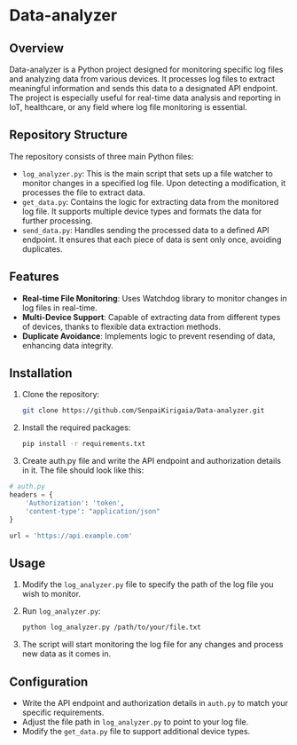 # Data-analyzer

## Overview
Data-analyzer is a Python project designed for monitoring specific log files and analyzing data from various devices. It processes log files to extract meaningful information and sends this data to a designated API endpoint. The project is especially useful for real-time data analysis and reporting in IoT, healthcare, or any field where log file monitoring is essential.

## Repository Structure
The repository consists of three main Python files:
- `log_analyzer.py`: This is the main script that sets up a file watcher to monitor changes in a specified log file. Upon detecting a modification, it processes the file to extract data.
- `get_data.py`: Contains the logic for extracting data from the monitored log file. It supports multiple device types and formats the data for further processing.
- `send_data.py`: Handles sending the processed data to a defined API endpoint. It ensures that each piece of data is sent only once, avoiding duplicates.

## Features
- **Real-time File Monitoring**: Uses Watchdog library to monitor changes in log files in real-time.
- **Multi-Device Support**: Capable of extracting data from different types of devices, thanks to flexible data extraction methods.
- **Duplicate Avoidance**: Implements logic to prevent resending of data, enhancing data integrity.

## Installation
1. Clone the repository:

    ```sh
    git clone https://github.com/SenpaiKirigaia/Data-analyzer.git
2. Install the required packages:
   
    ```sh
    pip install -r requirements.txt
    ```
3. Create auth.py file and write the API endpoint and authorization details in it. The file should look like this:

```python
# auth.py
headers = {
    'Authorization': 'token',
    'content-type': "application/json"
}

url = 'https://api.example.com'
```
## Usage
1. Modify the `log_analyzer.py` file to specify the path of the log file you wish to monitor.
2. Run `log_analyzer.py`:
    
    ```sh
    python log_analyzer.py /path/to/your/file.txt
    ```
3. The script will start monitoring the log file for any changes and process new data as it comes in.

## Configuration
- Write the API endpoint and authorization details in `auth.py` to match your specific requirements.
- Adjust the file path in `log_analyzer.py` to point to your log file.
- Modify the `get_data.py` file to support additional device types.